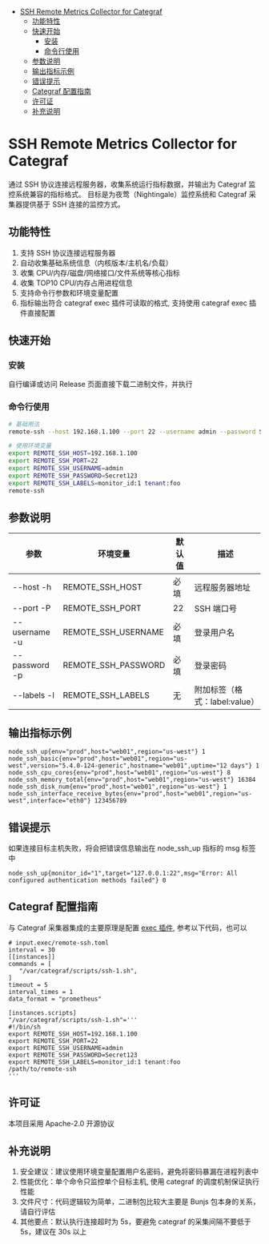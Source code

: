 <!-- @import "[TOC]" {cmd="toc" depthFrom=1 depthTo=6 orderedList=false} -->

<!-- code_chunk_output -->

- [SSH Remote Metrics Collector for Categraf](#remote-ssh-metrics-collector-for-categraf)
  - [功能特性](#功能特性)
  - [快速开始](#快速开始)
    - [安装](#安装)
    - [命令行使用](#命令行使用)
  - [参数说明](#参数说明)
  - [输出指标示例](#输出指标示例)
  - [错误提示](#错误提示)
  - [Categraf 配置指南](#categraf-配置指南)
  - [许可证](#许可证)
  - [补充说明](#补充说明)

<!-- /code_chunk_output -->

# SSH Remote Metrics Collector for Categraf

通过 SSH 协议连接远程服务器，收集系统运行指标数据，并输出为 Categraf 监控系统兼容的指标格式。
目标是为夜莺（Nightingale）监控系统和 Categraf 采集器提供基于 SSH 连接的监控方式。

## 功能特性

1. 支持 SSH 协议连接远程服务器
2. 自动收集基础系统信息（内核版本/主机名/负载）
3. 收集 CPU/内存/磁盘/网络接口/文件系统等核心指标
4. 收集 TOP10 CPU/内存占用进程信息
5. 支持命令行参数和环境变量配置
6. 指标输出符合 categraf exec 插件可读取的格式, 支持使用 categraf exec 插件直接配置

## 快速开始

### 安装

自行编译或访问 Release 页面直接下载二进制文件，并执行

### 命令行使用

```bash
# 基础用法
remote-ssh --host 192.168.1.100 --port 22 --username admin --password Secret123 --labels monitor_id:1 tenant:foo

# 使用环境变量
export REMOTE_SSH_HOST=192.168.1.100
export REMOTE_SSH_PORT=22
export REMOTE_SSH_USERNAME=admin
export REMOTE_SSH_PASSWORD=Secret123
export REMOTE_SSH_LABELS=monitor_id:1 tenant:foo
remote-ssh
```

## 参数说明

| 参数          | 环境变量            | 默认值 | 描述                          |
| ------------- | ------------------- | ------ | ----------------------------- |
| --host -h     | REMOTE_SSH_HOST     | 必填   | 远程服务器地址                |
| --port -P     | REMOTE_SSH_PORT     | 22     | SSH 端口号                    |
| --username -u | REMOTE_SSH_USERNAME | 必填   | 登录用户名                    |
| --password -p | REMOTE_SSH_PASSWORD | 必填   | 登录密码                      |
| --labels -l   | REMOTE_SSH_LABELS   | 无     | 附加标签（格式：label:value） |

## 输出指标示例

```text
node_ssh_up{env="prod",host="web01",region="us-west"} 1
node_ssh_basic{env="prod",host="web01",region="us-west",version="5.4.0-124-generic",hostname="web01",uptime="12 days"} 1
node_ssh_cpu_cores{env="prod",host="web01",region="us-west"} 8
node_ssh_memory_total{env="prod",host="web01",region="us-west"} 16384
node_ssh_disk_num{env="prod",host="web01",region="us-west"} 1
node_ssh_interface_receive_bytes{env="prod",host="web01",region="us-west",interface="eth0"} 123456789
```

## 错误提示

如果连接目标主机失败，将会把错误信息输出在 node_ssh_up 指标的 msg 标签中

```
node_ssh_up{monitor_id="1",target="127.0.0.1:22",msg="Error: All configured authentication methods failed"} 0
```

## Categraf 配置指南

与 Categraf 采集器集成的主要原理是配置 [exec 插件](https://github.com/flashcatcloud/categraf/tree/main/inputs/exec), 参考以下代码，也可以

```
# input.exec/remote-ssh.toml
interval = 30
[[instances]]
commands = [
   "/var/categraf/scripts/ssh-1.sh",
]
timeout = 5
interval_times = 1
data_format = "prometheus"

[instances.scripts]
"/var/categraf/scripts/ssh-1.sh"='''
#!/bin/sh
export REMOTE_SSH_HOST=192.168.1.100
export REMOTE_SSH_PORT=22
export REMOTE_SSH_USERNAME=admin
export REMOTE_SSH_PASSWORD=Secret123
export REMOTE_SSH_LABELS=monitor_id:1 tenant:foo
/path/to/remote-ssh
'''

```

## 许可证

本项目采用 Apache-2.0 开源协议

## 补充说明

1. 安全建议：建议使用环境变量配置用户名密码，避免将密码暴漏在进程列表中
2. 性能优化：单个命令只监控单个目标主机, 使用 categraf 的调度机制保证执行性能
3. 文件尺寸：代码逻辑较为简单，二进制包比较大主要是 Bunjs 包本身的关系，请自行评估
4. 其他要点：默认执行连接超时为 5s，要避免 categraf 的采集间隔不要低于 5s，建议在 30s 以上
